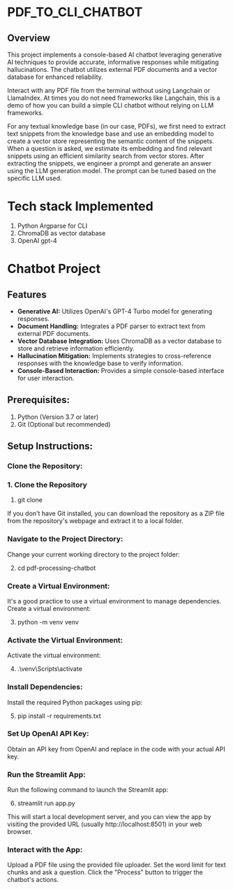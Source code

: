 # PDF_TO_CLI_CHATBOT
## Overview

This project implements a console-based AI chatbot leveraging generative AI techniques to provide accurate, informative responses while mitigating hallucinations. The chatbot utilizes external PDF documents and a vector database for enhanced reliability.

Interact with any PDF file from the terminal without using Langchain or LlamaIndex. At times you do not need frameworks like Langchain, this is a demo of how you can build a simple CLI chatbot without relying on LLM frameworks.

For any textual knowledge base (in our case, PDFs), we first need to extract text snippets from the knowledge base and use an embedding model to create a vector store representing the semantic content of the snippets. When a question is asked, we estimate its embedding and find relevant snippets using an efficient similarity search from vector stores. After extracting the snippets, we engineer a prompt and generate an answer using the LLM generation model. The prompt can be tuned based on the specific LLM used.

# Tech stack Implemented

1. Python Argparse for CLI
2. ChromaDB as vector database
3. OpenAI gpt-4
# Chatbot Project

## Features

- **Generative AI:** Utilizes OpenAI's GPT-4 Turbo model for generating responses.
- **Document Handling:** Integrates a PDF parser to extract text from external PDF documents.
- **Vector Database Integration:** Uses ChromaDB as a vector database to store and retrieve information efficiently.
- **Hallucination Mitigation:** Implements strategies to cross-reference responses with the knowledge base to verify information.
- **Console-Based Interaction:** Provides a simple console-based interface for user interaction.

## Prerequisites:
1. Python (Version 3.7 or later)
2. Git (Optional but recommended)
## Setup Instructions:
### Clone the Repository:

### 1. Clone the Repository


1) git clone <repository-url>

If you don't have Git installed, you can download the repository as a ZIP file from the repository's webpage and extract it to a local folder.

### Navigate to the Project Directory:

Change your current working directory to the project folder:




2) cd pdf-processing-chatbot


### Create a Virtual Environment:

It's a good practice to use a virtual environment to manage dependencies. Create a virtual environment:





3) python -m venv venv

### Activate the Virtual Environment:

Activate the virtual environment:




4) .\venv\Scripts\activate


### Install Dependencies:

Install the required Python packages using pip:




5) pip install -r requirements.txt

### Set Up OpenAI API Key:

Obtain an API key from OpenAI and replace <OPENAI-API-KEY> in the code with your actual API key.

### Run the Streamlit App:

Run the following command to launch the Streamlit app:




6) streamlit run app.py

This will start a local development server, and you can view the app by visiting the provided URL (usually http://localhost:8501) in your web browser.

### Interact with the App:

Upload a PDF file using the provided file uploader.
Set the word limit for text chunks and ask a question.
Click the "Process" button to trigger the chatbot's actions.
